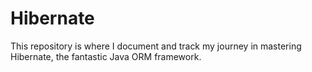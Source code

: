 # Hibernate
This repository is where I document and track my journey in mastering Hibernate, the fantastic Java ORM framework.
